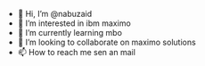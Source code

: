 - 👋 Hi, I’m @nabuzaid
- 👀 I’m interested in ibm maximo
- 🌱 I’m currently learning mbo
- 💞️ I’m looking to collaborate on maximo solutions
- 📫 How to reach me sen an mail

<!---
nabuzaid/nabuzaid is a ✨ special ✨ repository because its `README.md` (this file) appears on your GitHub profile.
You can click the Preview link to take a look at your changes.
--->
